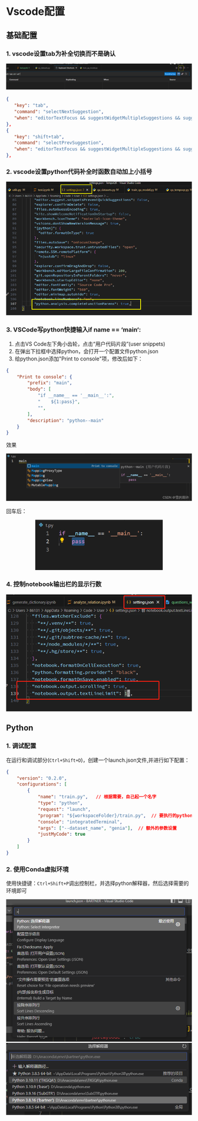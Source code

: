 # Vscode配置

## 基础配置

### 1. vscode设置tab为补全切换而不是确认

<center><img src="./../99.Figure/02-016/image-20230701143639174.png" alt="image-20230701143639174" /></center>

```json
{
   "key": "tab",
   "command": "selectNextSuggestion",
   "when": "editorTextFocus && suggestWidgetMultipleSuggestions && suggestWidgetVisible"
},
{
   "key": "shift+tab",
   "command": "selectPrevSuggestion",
   "when": "editorTextFocus && suggestWidgetMultipleSuggestions && suggestWidgetVisible"
},
```



### 2. vscode设置python代码补全时函数自动加上小括号

<center><img src="./../99.Figure/02-016/image-20230701155009496.png" alt="image-20230701155009496" style="zoom:80%;" /></center>



### 3. VSCode写python快捷输入if __name__ == ‘__main__‘:

1. 点击VS Code左下角小齿轮，点击“用户代码片段”(user snippets)
2. 在弹出下拉框中选择python，会打开一个配置文件python.json
3. 给python.json添加"Print to console"项，修改后如下：

```json
{
	"Print to console": {
		"prefix": "main",
		"body": [
			"if __name__ == '__main__':",
			"    ${1:pass}",
			"",
		],
		"description": "python--main"
	}
}
```


效果

<center><img src="./../99.Figure/02-016/watermark,type_d3F5LXplbmhlaQ,shadow_50,text_Q1NETiBA6Zuq55qE5pyf6K64,size_20,color_FFFFFF,t_70,g_se,x_16.png" alt="在这里插入图片描述" style="zoom:80%;" /></center>


回车后：

<center><img src="./../99.Figure/02-016/a171e56b5ea74eaf9ae96fcbe40d2fed.png" alt="在这里插入图片描述" style="zoom:80%;" /></center>

### 4. 控制notebook输出栏的显示行数

<center><img src="./../99.Figure/02-016/image-20230705174349532.png" alt="image-20230705174349532" style="zoom:80%;" /></center>

## Python

### 1. 调试配置

在运行和调试部分(`Ctrl+Shift+D`)，创建一个launch.json文件,并进行如下配置：

```json
{
    "version": "0.2.0",
    "configurations": [
        {
            "name": "train.py",   // 根据需要，自己起一个名字
            "type": "python",
            "request": "launch",
            "program": "${workspaceFolder}/train.py",  // 要执行的python文件路径
            "console": "integratedTerminal",
            "args": ["--dataset_name", "genia"],  // 额外的参数设置
            "justMyCode": true
        }
    ]
}
```



### 2. 使用Conda虚拟环境

使用快捷键：`Ctrl+Shift+P`调出控制栏，并选择python解释器，然后选择需要的环境即可

<center><img src="./../99.Figure/02-016/image-20230628221214565.png" alt="image-20230628221214565" style="zoom:80%;" /></center>

<center><img src="./../99.Figure/02-016/image-20230628221301557.png" alt="image-20230628221301557" /></center>

